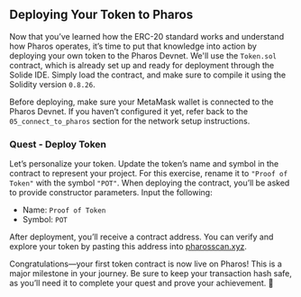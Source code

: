 ## Deploying Your Token to Pharos

Now that you’ve learned how the ERC-20 standard works and understand how Pharos operates, it’s time to put that knowledge into action by deploying your own token to the Pharos Devnet. We'll use the `Token.sol` contract, which is already set up and ready for deployment through the Solide IDE. Simply load the contract, and make sure to compile it using the Solidity version `0.8.26`.

Before deploying, make sure your MetaMask wallet is connected to the Pharos Devnet. If you haven’t configured it yet, refer back to the `05_connect_to_pharos` section for the network setup instructions.

### Quest - Deploy Token

Let’s personalize your token. Update the token’s name and symbol in the contract to represent your project. For this exercise, rename it to `"Proof of Token"` with the symbol `"POT"`. When deploying the contract, you’ll be asked to provide constructor parameters. Input the following:

- Name: `Proof of Token`  
- Symbol: `POT`

After deployment, you’ll receive a contract address. You can verify and explore your token by pasting this address into [pharosscan.xyz](https://pharosscan.xyz).

Congratulations—your first token contract is now live on Pharos! This is a major milestone in your journey. Be sure to keep your transaction hash safe, as you’ll need it to complete your quest and prove your achievement. 🎉